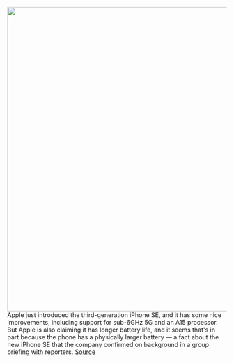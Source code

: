 <img src='https://cdn.vox-cdn.com/thumbor/Ur0COWfCZDtD2KSQVxgAFtyJa4A=/0x0:1960x1102/1200x800/filters:focal(824x395:1136x707)/cdn.vox-cdn.com/uploads/chorus_image/image/70596348/Apple_iPhoneSE_hero_3up_220308.0.jpg' width='700px' /><br/>
Apple just introduced the third-generation iPhone SE, and it has some nice improvements, including support for sub-6GHz 5G and an A15 processor. But Apple is also claiming it has longer battery life, and it seems that's in part because the phone has a physically larger battery — a fact about the new iPhone SE that the company confirmed on background in a group briefing with reporters.
<a href='https://www.theverge.com/2022/3/8/22967821/iphone-se-third-generation-larger-battery'> Source <a/>